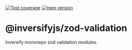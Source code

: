 [![Test coverage](https://codecov.io/gh/inversify/monorepo/branch/main/graph/badge.svg?flag=%40inversifyjs%2Fvalidation-common)](https://codecov.io/gh/inversify/monorepo/branch/main/graph/badge.svg?flag=%40inversifyjs%2Fvalidation-common) [![npm version](https://img.shields.io/github/package-json/v/inversify/monorepo?filename=packages%2Fframework%2Fvalidation%2Flibraries%2Fcommon%2Fpackage.json&style=plastic)](https://www.npmjs.com/package/@inversifyjs/validation-common)

# @inversifyjs/zod-validation

Inversify monorepo zod validation modules.
